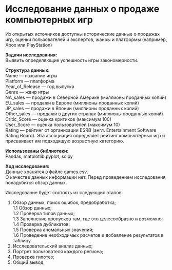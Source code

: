 # Исследование данных о продаже компьютерных игр
Из открытых источников доступны исторические данные о продажах игр, оценки пользователей и экспертов, жанры и платформы (например, Xbox или PlayStation)

**Задачи исследования:**\
Выявить определяющие успешность игры закономерности.

**Структура данных:**\
Name — название игры\
Platform — платформа\
Year_of_Release — год выпуска\
Genre — жанр игры\
NA_sales — продажи в Северной Америке (миллионы проданных копий)\
EU_sales — продажи в Европе (миллионы проданных копий)\
JP_sales — продажи в Японии (миллионы проданных копий)\
Other_sales — продажи в других странах (миллионы проданных копий)\
Critic_Score — оценка критиков (максимум 100)\
User_Score — оценка пользователей (максимум 10)\
Rating — рейтинг от организации ESRB (англ. Entertainment Software Rating Board). Эта ассоциация определяет рейтинг компьютерных игр и присваивает им подходящую возрастную категорию.

**Использованы библиотеки:**\
Pandas, matplotlib.pyplot, scipy

**Ход исследования:**\
Данные хранятся в файле games.csv.\
О качестве данных информации нет. Перед проведением исследования понадобится обзор данных.

Исследование будет состоять из следующих этапов:

1. Обзор данных, поиск ошибок, предобработка;\
1.1 Обзор данных;\
1.2 Проверка типов данных;\
1.3 Заполнение пропусков там, где это целесообразно и возможно;\
1.4 Проверка дубликатов;\
1.5 Проверка аномальных значений;\
1.6 Проведение необходимых расчетов и добавление результатов в таблицу.
2. Исследовательский анализ данных;
3. Портрет пользователя каждого региона;
4. Проверка гипотез;
5. Общий вывод.
